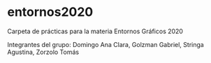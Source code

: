 # entornos2020

Carpeta de prácticas para la materia Entornos Gráficos 2020

Integrantes del grupo:
Domingo Ana Clara,
Golzman Gabriel,
Stringa Agustina,
Zorzolo Tomás
